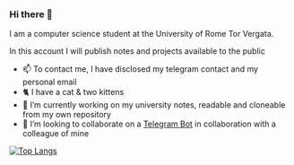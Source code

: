 ### Hi there 👋
I am a computer science student at the University of Rome Tor Vergata.

In this account I will publish notes and projects available to the public

- 📫 To contact me, I have disclosed my telegram contact and my personal email
- 🐈 I have a cat & two kittens
- 🔭 I’m currently working on my university notes, readable and cloneable from my own repository
- 👯 I’m looking to collaborate on a [Telegram Bot](https://github.com/francosalvucci14/Lab25a-TG-bot) in collaboration with a colleague of mine

[![Top Langs](https://github-readme-stats.vercel.app/api/top-langs/?username=davidenox)](https://github.com/anuraghazra/github-readme-stats)

<!--
**davidenox/davidenox** is a ✨ _special_ ✨ repository because its `README.md` (this file) appears on your GitHub profile.

Here are some ideas to get you started:


- 🌱 I’m currently learning ...
 ...
- 🤔 I’m looking for help with ...
- 💬 Ask me about ...
- 📫 How to reach me: ...
- 😄 Pronouns: ...
- ⚡ Fun fact: ...
-->
